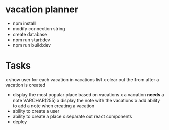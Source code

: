 # vacation planner

- npm install
- modify connection string
- create database
- npm run start:dev
- npm run build:dev

# Tasks
x show user for each vacation in vacations list
x clear out the from after a vacation is created
- display the most popular place based on vacations
x a vacation **needs** a note VARCHAR(255)
x display the note with the vacations
x add ability to add a note when creating a vacation
- ability to create a user
- ability to create a place
x separate out react components
- deploy
